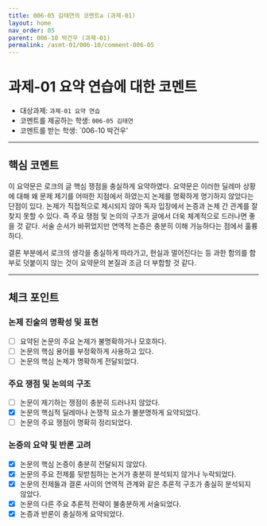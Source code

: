 ```yaml
---
title: 006-05 김태연의 코멘트a (과제-01) 
layout: home
nav_order: 05
parent: 006-10 박건우 (과제-01)
permalink: /asmt-01/006-10/comment-006-05
---
```


# 과제-01 요약 연습에 대한 코멘트

- 대상과제: `과제-01 요약 연습`
- 코멘트를 제공하는 학생: `006-05 김태연` 
- 코멘트를 받는 학생: `006-10 박건우' 

---

## 핵심 코멘트

 이 요약문은 로크의 글 핵심 쟁점을 충실하게 요약하였다. 요약문은 이러한 딜레마 상황에 대해 왜 문제 제기를  어떠한 지점에서 하였는지 논제를 명확하게 명기하지 않았다는 단점이 있다. 논제가 직접적으로 제시되지 않아 독자 입장에서 논증과 논제 간 관계를 잘 찾지 못할 수 있다. 즉 주요 쟁점 및 논의의 구조가 글에서 더욱 체계적으로 드러나면 좋을 것 같다. 서술 순서가 바뀌었지만 연역적 논증은 충분히 이해 가능하다는 점에서 훌륭하다.

  결론 부분에서 로크의 생각을 충실하게 따라가고, 현실과 멀어진다는 등 과한 함의를 함부로 덧붙이지 않는 것이 요약문의 본질과 조금 더 부합할 것 같다. 

---

## 체크 포인트

### 논제 진술의 명확성 및 표현  
- [ ] 요약된 논문의 주요 논제가 불명확하거나 모호하다.  
- [ ] 논문의 핵심 용어를 부정확하게 사용하고 있다.  
- [ ] 논문의 핵심 논제가 명확하게 전달되었다.  

### 주요 쟁점 및 논의의 구조  
- [ ] 논문이 제기하는 쟁점이 충분히 드러나지 않았다.  
- [x] 논문의 핵심적 딜레마나 논쟁적 요소가 불분명하게 요약되었다.  
- [ ] 논문의 주요 쟁점이 명확히 정리되었다.  

### 논증의 요약 및 반론 고려  
- [x] 논문의 핵심 논증이 충분히 전달되지 않았다.  
- [x] 논문의 주요 전제를 뒷받침하는 논거가 충분히 분석되지 않거나 누락되었다.  
- [x] 논문의 전제들과 결론 사이의 연역적 관계와 같은 추론적 구조가 충실히 분석되지 않았다.  
- [x] 논문의 다른 주요 추론적 전략이 불충분하게 서술되었다.
- [x] 논증과 반론이 충실하게 요약되었다. 